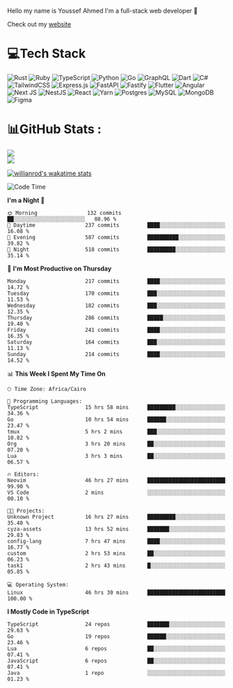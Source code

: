 Hello my name is Youssef Ahmed I'm a full-stack web developer 👋

Check out my [website](https://youssefahmed.vercel.app)
 
# 💻Tech Stack

![Rust](https://img.shields.io/badge/rust-%23000000.svg?style=for-the-badge&logo=rust&logoColor=white) ![Ruby](https://img.shields.io/badge/ruby-%23CC342D.svg?style=for-the-badge&logo=ruby&logoColor=white) ![TypeScript](https://img.shields.io/badge/typescript-%23007ACC.svg?style=for-the-badge&logo=typescript&logoColor=white) ![Python](https://img.shields.io/badge/python-3670A0?style=for-the-badge&logo=python&logoColor=ffdd54) ![Go](https://img.shields.io/badge/go-%2300ADD8.svg?style=for-the-badge&logo=go&logoColor=white) ![GraphQL](https://img.shields.io/badge/-GraphQL-E10098?style=for-the-badge&logo=graphql&logoColor=white) ![Dart](https://img.shields.io/badge/dart-%230175C2.svg?style=for-the-badge&logo=dart&logoColor=white) ![C#](https://img.shields.io/badge/c%23-%23239120.svg?style=for-the-badge&logo=c-sharp&logoColor=white) ![TailwindCSS](https://img.shields.io/badge/tailwindcss-%2338B2AC.svg?style=for-the-badge&logo=tailwind-css&logoColor=white) ![Express.js](https://img.shields.io/badge/express.js-%23404d59.svg?style=for-the-badge&logo=express&logoColor=%2361DAFB) ![FastAPI](https://img.shields.io/badge/FastAPI-005571?style=for-the-badge&logo=fastapi) ![Fastify](https://img.shields.io/badge/fastify-%23000000.svg?style=for-the-badge&logo=fastify&logoColor=white) ![Flutter](https://img.shields.io/badge/Flutter-%2302569B.svg?style=for-the-badge&logo=Flutter&logoColor=white) ![Angular](https://img.shields.io/badge/angular-%23DD0031.svg?style=for-the-badge&logo=angular&logoColor=white) ![Next JS](https://img.shields.io/badge/Next-black?style=for-the-badge&logo=next.js&logoColor=white) ![NestJS](https://img.shields.io/badge/nestjs-%23E0234E.svg?style=for-the-badge&logo=nestjs&logoColor=white) ![React](https://img.shields.io/badge/react-%2320232a.svg?style=for-the-badge&logo=react&logoColor=%2361DAFB) ![Yarn](https://img.shields.io/badge/yarn-%232C8EBB.svg?style=for-the-badge&logo=yarn&logoColor=white) ![Postgres](https://img.shields.io/badge/postgres-%23316192.svg?style=for-the-badge&logo=postgresql&logoColor=white) ![MySQL](https://img.shields.io/badge/mysql-%2300f.svg?style=for-the-badge&logo=mysql&logoColor=white) ![MongoDB](https://img.shields.io/badge/MongoDB-%234ea94b.svg?style=for-the-badge&logo=mongodb&logoColor=white)     ![Figma](https://img.shields.io/badge/figma-%23F24E1E.svg?style=for-the-badge&logo=figma&logoColor=white)

# 📊GitHub Stats :

![](https://github-readme-stats.vercel.app/api?username=joetifa2003&theme=tokyonight&hide_border=false&include_all_commits=false&count_private=false)<br/>
![](https://github-readme-streak-stats.herokuapp.com/?user=joetifa2003&theme=tokyonight&hide_border=false)<br/>

[![willianrod's wakatime stats](https://github-readme-stats.vercel.app/api/wakatime?username=joetifa2003&layout=compact)](https://github.com/anuraghazra/github-readme-stats)
<!--START_SECTION:waka-->
![Code Time](http://img.shields.io/badge/Code%20Time-2%2C341%20hrs%2034%20mins-blue)

**I'm a Night 🦉** 

```text
🌞 Morning                132 commits         ██░░░░░░░░░░░░░░░░░░░░░░░   08.96 % 
🌆 Daytime                237 commits         ████░░░░░░░░░░░░░░░░░░░░░   16.08 % 
🌃 Evening                587 commits         ██████████░░░░░░░░░░░░░░░   39.82 % 
🌙 Night                  518 commits         █████████░░░░░░░░░░░░░░░░   35.14 % 
```
📅 **I'm Most Productive on Thursday** 

```text
Monday                   217 commits         ████░░░░░░░░░░░░░░░░░░░░░   14.72 % 
Tuesday                  170 commits         ███░░░░░░░░░░░░░░░░░░░░░░   11.53 % 
Wednesday                182 commits         ███░░░░░░░░░░░░░░░░░░░░░░   12.35 % 
Thursday                 286 commits         █████░░░░░░░░░░░░░░░░░░░░   19.40 % 
Friday                   241 commits         ████░░░░░░░░░░░░░░░░░░░░░   16.35 % 
Saturday                 164 commits         ███░░░░░░░░░░░░░░░░░░░░░░   11.13 % 
Sunday                   214 commits         ████░░░░░░░░░░░░░░░░░░░░░   14.52 % 
```


📊 **This Week I Spent My Time On** 

```text
🕑︎ Time Zone: Africa/Cairo

💬 Programming Languages: 
TypeScript               15 hrs 58 mins      █████████░░░░░░░░░░░░░░░░   34.36 % 
Go                       10 hrs 54 mins      ██████░░░░░░░░░░░░░░░░░░░   23.47 % 
tmux                     5 hrs 2 mins        ███░░░░░░░░░░░░░░░░░░░░░░   10.82 % 
Org                      3 hrs 20 mins       ██░░░░░░░░░░░░░░░░░░░░░░░   07.20 % 
Lua                      3 hrs 3 mins        ██░░░░░░░░░░░░░░░░░░░░░░░   06.57 % 

🔥 Editors: 
Neovim                   46 hrs 27 mins      █████████████████████████   99.90 % 
VS Code                  2 mins              ░░░░░░░░░░░░░░░░░░░░░░░░░   00.10 % 

🐱‍💻 Projects: 
Unknown Project          16 hrs 27 mins      █████████░░░░░░░░░░░░░░░░   35.40 % 
cyza-assets              13 hrs 52 mins      ███████░░░░░░░░░░░░░░░░░░   29.83 % 
config-lang              7 hrs 47 mins       ████░░░░░░░░░░░░░░░░░░░░░   16.77 % 
custom                   2 hrs 53 mins       ██░░░░░░░░░░░░░░░░░░░░░░░   06.23 % 
task1                    2 hrs 43 mins       █░░░░░░░░░░░░░░░░░░░░░░░░   05.85 % 

💻 Operating System: 
Linux                    46 hrs 30 mins      █████████████████████████   100.00 % 
```

**I Mostly Code in TypeScript** 

```text
TypeScript               24 repos            ███████░░░░░░░░░░░░░░░░░░   29.63 % 
Go                       19 repos            ██████░░░░░░░░░░░░░░░░░░░   23.46 % 
Lua                      6 repos             ██░░░░░░░░░░░░░░░░░░░░░░░   07.41 % 
JavaScript               6 repos             ██░░░░░░░░░░░░░░░░░░░░░░░   07.41 % 
Java                     1 repo              ░░░░░░░░░░░░░░░░░░░░░░░░░   01.23 % 
```




<!--END_SECTION:waka-->
